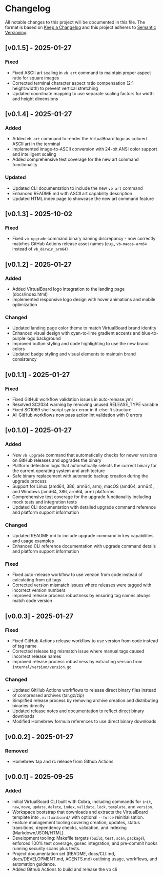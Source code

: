 # Changelog

All notable changes to this project will be documented in this file. The format is based on [Keep a Changelog](https://keepachangelog.com/en/1.1.0/) and this project adheres to [Semantic Versioning](https://semver.org/spec/v2.0.0.html).

## [v0.1.5] - 2025-01-27

### Fixed

- Fixed ASCII art scaling in `vb art` command to maintain proper aspect ratio for square images
- Corrected terminal character aspect ratio compensation (2:1 height:width) to prevent vertical stretching
- Updated coordinate mapping to use separate scaling factors for width and height dimensions

## [v0.1.4] - 2025-01-27

### Added

- Added `vb art` command to render the VirtualBoard logo as colored ASCII art in the terminal
- Implemented image-to-ASCII conversion with 24-bit ANSI color support and intelligent scaling
- Added comprehensive test coverage for the new art command functionality

### Updated

- Updated CLI documentation to include the new `vb art` command
- Enhanced README.md with ASCII art capability description
- Updated HTML index page to showcase the new art command feature

## [v0.1.3] - 2025-10-02

### Fixed

- Fixed `vb upgrade` command binary naming discrepancy - now correctly matches GitHub Actions release asset names (e.g., `vb-macos-arm64` instead of `vb_darwin_arm64`)

## [v0.1.2] - 2025-01-27

### Added

- Added VirtualBoard logo integration to the landing page (docs/index.html)
- Implemented responsive logo design with hover animations and mobile optimization

### Changed

- Updated landing page color theme to match VirtualBoard brand identity
- Enhanced visual design with cyan-to-lime gradient accents and blue-to-purple logo background
- Improved button styling and code highlighting to use the new brand colors
- Updated badge styling and visual elements to maintain brand consistency

## [v0.1.1] - 2025-01-27

### Fixed

- Fixed GitHub workflow validation issues in auto-release.yml
- Resolved SC2034 warning by removing unused RELEASE_TYPE variable
- Fixed SC1089 shell script syntax error in if-else-fi structure
- All GitHub workflows now pass actionlint validation with 0 errors

## [v0.1.0] - 2025-01-27

### Added

- New `vb upgrade` command that automatically checks for newer versions on GitHub releases and upgrades the binary
- Platform detection logic that automatically selects the correct binary for the current operating system and architecture
- Safe binary replacement with automatic backup creation during the upgrade process
- Support for Linux (amd64, 386, arm64, arm), macOS (amd64, arm64), and Windows (amd64, 386, arm64, arm) platforms
- Comprehensive test coverage for the upgrade functionality including mock tests and integration tests
- Updated CLI documentation with detailed upgrade command reference and platform support information

### Changed

- Updated README.md to include upgrade command in key capabilities and usage examples
- Enhanced CLI reference documentation with upgrade command details and platform support information

### Fixed

- Fixed auto-release workflow to use version from code instead of calculating from git tags
- Corrected version mismatch issues where releases were tagged with incorrect version numbers
- Improved release process robustness by ensuring tag names always match code version

## [v0.0.3] - 2025-01-27

### Fixed

- Fixed GitHub Actions release workflow to use version from code instead of tag name
- Corrected release tag mismatch issue where manual tags caused incorrect release names
- Improved release process robustness by extracting version from `internal/version/version.go`

### Changed

- Updated GitHub Actions workflows to release direct binary files instead of compressed archives (tar.gz/zip)
- Simplified release process by removing archive creation and distributing binaries directly
- Updated release notes and documentation to reflect direct binary downloads
- Modified Homebrew formula references to use direct binary downloads

## [v0.0.2] - 2025-01-27
### Removed

- Homebrew tap and rc release from Github Actions

## [v0.0.1] - 2025-09-25
### Added

- Initial VirtualBoard CLI built with Cobra, including commands for `init`, `new`, `move`, `update`, `delete`, `index`, `validate`, `lock`, `template`, and `version`.
- Workspace bootstrap that downloads and extracts the VirtualBoard template into `.virtualboard/` with optional `--force` reinitialisation.
- Feature management tooling covering creation, updates, status transitions, dependency checks, validation, and indexing (Markdown/JSON/HTML).
- Development tooling: Makefile targets (`build`, `test`, `scan`, `package`), enforced 100% test coverage, gosec integration, and pre-commit hooks running security scans plus tests.
- Project documentation set (README, docs/CLI.md, docs/DEVELOPMENT.md, AGENTS.md) outlining usage, workflows, and automation guidance.
- Added Github Actions to build and release the vb cli
